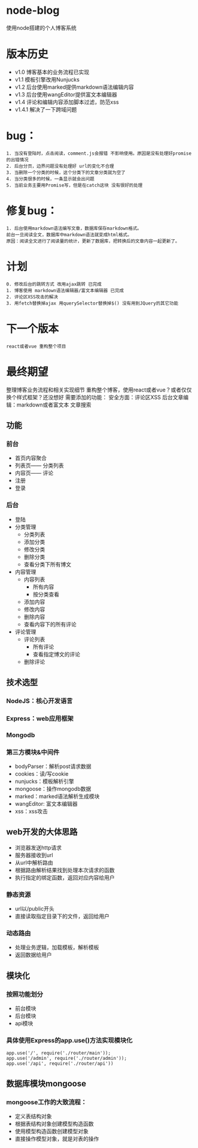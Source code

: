 # node-blog
使用node搭建的个人博客系统

# 版本历史
- v1.0 博客基本的业务流程已实现
- v1.1 模板引擎改用Nunjucks
- v1.2 后台使用marked提供markdown语法编辑内容
- v1.3 后台使用wangEditor提供富文本编辑器
- v1.4 评论和编辑内容添加脚本过滤，防范xss
- v1.4.1 解决了一下跨域问题

# bug：
	1. 当没有登陆时，点击阅读，comment.js会报错 不影响使用。原因是没有处理好promise的出错情况
	2. 后台分页，边界问题没有处理好 url的变化不合理
	3. 当删除一个分类的时候，这个分类下的文章分类就为空了
	4. 当分类很多的时候，一条显示就会出问题
	5. 当前业务主要用Promise写，但是在catch这块 没有很好的处理

# 修复bug：
	1. 后台使用markdown语法编写文章，数据库保存markdown格式。
	前台一旦阅读全文，数据库中markdown语法就变成html格式。
	原因：阅读全文进行了阅读量的统计，更新了数据库，把转换后的文章内容一起更新了。

# 计划
	0. 修改后台的跳转方式 改用ajax跳转 已完成
	1. 博客使用 markdown语法编辑器/富文本编辑器 已完成
	2. 评论区XSS攻击的解决
	3. 用fetch替换掉ajax 用querySelector替换掉$() 没有用到JQuery的其它功能

# 下一个版本
    react或者vue 重构整个项目

# 最终期望
整理博客业务流程和相关实现细节
重构整个博客，使用react或者vue？或者仅仅换个样式框架？还没想好
需要添加的功能：
安全方面：评论区XSS
后台文章编辑：markdown或者富文本
文章搜索

## 功能
### 前台
- 首页内容聚合
- 列表页—— 分类列表
- 内容页—— 评论
- 注册
- 登录
### 后台
- 登陆
- 分类管理
	- 分类列表
	- 添加分类
	- 修改分类
	- 删除分类
	- 查看分类下所有博文
- 内容管理
	- 内容列表
		- 所有内容
		- 按分类查看
	- 添加内容
	- 修改内容
	- 删除内容
	- 查看内容下的所有评论
- 评论管理
	- 评论列表
		- 所有评论
		- 查看指定博文的评论
	- 删除评论

## 技术选型
### NodeJS：核心开发语言
### Express：web应用框架
### Mongodb
### 第三方模块&中间件
- bodyParser：解析post请求数据
- cookies：读/写cookie
- nunjucks：模板解析引擎
- mongoose：操作mongodb数据
- marked：marked语法解析生成模块
- wangEditor: 富文本编辑器
- xss：xss攻击

## web开发的大体思路
- 浏览器发送http请求
- 服务器接收到url
- 从url中解析路由
- 根据路由解析结果找到处理本次请求的函数
- 执行指定的绑定函数，返回对应内容给用户

### 静态资源
- url以/public开头
- 直接读取指定目录下的文件，返回给用户
### 动态路由
- 处理业务逻辑，加载模板，解析模板
- 返回数据给用户

## 模块化
### 按照功能划分
- 前台模块
- 后台模块
- api模块
### 具体使用Express的app.use()方法实现模块化
```
app.use('/', require('./router/main'));
app.use('/admin', require('./router/admin'));
app.use('/api', require('./router/api'))
```

## 数据库模块mongoose
### mongoose工作的大致流程：
- 定义表结构对象
- 根据表结构对象创建模型构造函数
- 使用模型构造函数创建模型对象
- 直接操作模型对象，就是对表的操作
